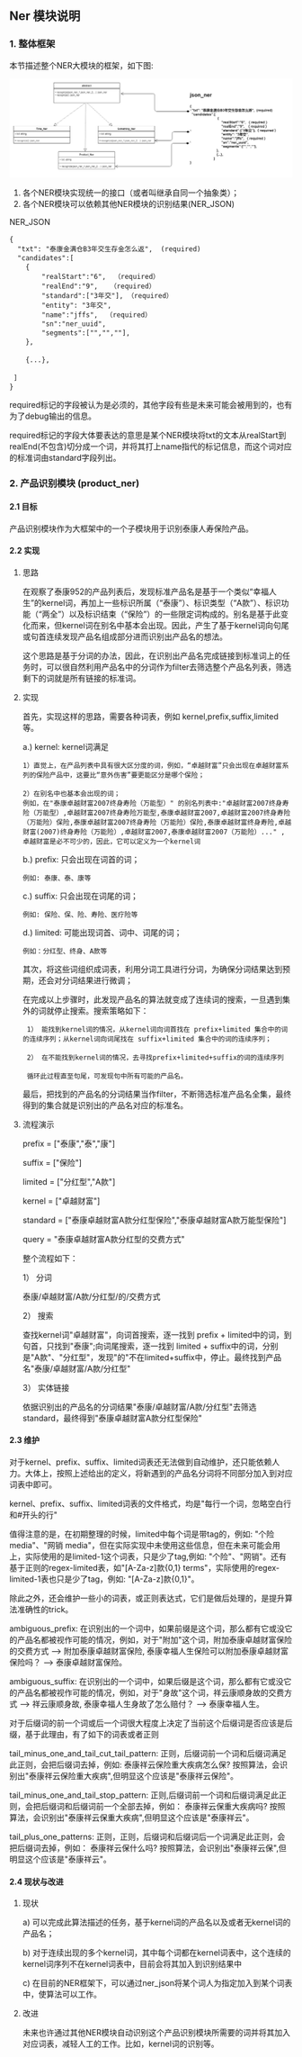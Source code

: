 ## Ner 模块说明
### 1. 整体框架
本节描述整个NER大模块的框架，如下图:

![NER_FRAMEWORK](picture/NER_Framework.jpg)

1. 各个NER模块实现统一的接口（或者叫继承自同一个抽象类）；
2. 各个NER模块可以依赖其他NER模块的识别结果(NER_JSON)

NER_JSON
```
{ 
  "txt": "泰康金满仓B3年交生存金怎么返",  (required)
  "candidates":[
    {
        "realStart":"6",  （required）
        "realEnd":"9",   （required）
        "standard":["3年交"], （required）
        "entity": "3年交",  
        "name":"jffs",  （required）
        "sn":"ner_uuid", 
        "segments":["","",""],
    },
    
    {...},
    
 ]
}
```

required标记的字段被认为是必须的，其他字段有些是未来可能会被用到的，也有为了debug输出的信息。

required标记的字段大体要表达的意思是某个NER模块将txt的文本从realStart到realEnd(不包含)切分成一个词，并将其打上name指代的标记信息，而这个词对应的标准词由standard字段列出。

### 2. 产品识别模块 (product_ner)

#### 2.1 目标
产品识别模块作为大框架中的一个子模块用于识别泰康人寿保险产品。
#### 2.2 实现
1. 思路
   
   在观察了泰康952的产品列表后，发现标准产品名是基于一个类似“幸福人生”的kernel词，再加上一些标识所属（“泰康”）、标识类型（“A款”）、标识功能（“两全”）以及标识结束（“保险”）的一些限定词构成的。别名是基于此变化而来，但kernel词在别名中基本会出现。因此，产生了基于kernel词向句尾或句首连续发现产品名组成部分进而识别出产品名的想法。

   这个思路是基于分词的办法，因此，在识别出产品名完成链接到标准词上的任务时，可以很自然利用产品名中的分词作为filter去筛选整个产品名列表，筛选剩下的词就是所有链接的标准词。
2. 实现
   
   首先，实现这样的思路，需要各种词表，例如 kernel,prefix,suffix,limited等。
   
   a.) kernel:   kernel词满足
   
       1）直觉上，在产品列表中具有很大区分度的词，例如，“卓越财富”只会出现在卓越财富系列的保险产品中，这要比“意外伤害”要更能区分是哪个保险；
   
       2）在别名中也基本会出现的词；
       例如，在"泰康卓越财富2007终身寿险（万能型）" 的别名列表中:"卓越财富2007终身寿险（万能型）,卓越财富2007终身寿险万能型,泰康卓越财富2007,卓越财富2007终身寿险（万能险）保险,泰康卓越财富2007终身寿险（万能险）保险,泰康卓越财富终身寿险,卓越财富(2007)终身寿险（万能险）,卓越财富2007,泰康卓越财富2007（万能险）..." , 卓越财富是必不可少的，因此，它可以定义为一个kernel词


   b.) prefix: 只会出现在词首的词；
       
       例如: 泰康、泰、康等

   c.) suffix: 只会出现在词尾的词；

       例如: 保险、保、险、寿险、医疗险等

   d.) limited: 可能出现词首、词中、词尾的词；

       例如：分红型、终身、A款等

   其次，将这些词组织成词表，利用分词工具进行分词，为确保分词结果达到预期，还会对分词结果进行微调；
   
   在完成以上步骤时，此发现产品名的算法就变成了连续词的搜索，一旦遇到集外的词就停止搜索。搜索策略如下：

        1） 能找到kernel词的情况，从kernel词向词首找在 prefix+limited 集合中的词的连续序列；从kernel词向词尾找在 suffix+limited 集合中的词的连续序列；

        2） 在不能找到kernel词的情况，去寻找prefix+limited+suffix的词的连续序列

        循环此过程直至句尾，可发现句中所有可能的产品名。

   最后，把找到的产品名的分词结果当作filter，不断筛选标准产品名全集，最终得到的集合就是识别出的产品名对应的标准名。
3. 流程演示
   
   prefix = ["泰康","泰","康"]

   suffix = ["保险"]

   limited = ["分红型","A款"]

   kernel = ["卓越财富"]

   standard = ["泰康卓越财富A款分红型保险","泰康卓越财富A款万能型保险"]
   
   query = "泰康卓越财富A款分红型的交费方式"
   
   整个流程如下：

   1） 分词

      泰康/卓越财富/A款/分红型/的/交费方式
    
   2） 搜索
      
      查找kernel词"卓越财富"，向词首搜索，逐一找到 prefix + limited中的词，到句首，只找到"泰康";向词尾搜索，逐一找到 limited + suffix中的词，分别是"A款"、"分红型"，发现"的"不在limited+suffix中，停止。最终找到产品名"泰康/卓越财富/A款/分红型"
    
    3） 实体链接
      
      依据识别出的产品名的分词结果"泰康/卓越财富/A款/分红型"去筛选standard，最终得到"泰康卓越财富A款分红型保险"
#### 2.3 维护
对于kernel、prefix、suffix、limited词表还无法做到自动维护，还只能依赖人力。大体上，按照上述给出的定义，将新遇到的产品名分词将不同部分加入到对应词表中即可。

kernel、prefix、suffix、limited词表的文件格式，均是"每行一个词，忽略空白行和#开头的行"

值得注意的是，在初期整理的时候，limited中每个词是带tag的，例如: "个险  media"、"网销  media"，但在实际实现中未使用这些信息，但在未来可能会用上，实际使用的是limited-1这个词表，只是少了tag,例如: "个险"、"网销"。还有基于正则的regex-limited表，如"[A-Za-z]款{0,1}  terms"，实际使用的regex-limited-1表也只是少了tag，例如: "[A-Za-z]款{0,1}"。

除此之外，还会维护一些小的词表，或正则表达式，它们是做后处理的，是提升算法准确性的trick。


ambiguous_prefix: 在识别出的一个词中，如果前缀是这个词，那么都有它或没它的产品名都被视作可能的情况，例如，对于"附加"这个词，附加泰康卓越财富保险的交费方式 --> 附加泰康卓越财富保险, 泰康幸福人生保险可以附加泰康卓越财富保险吗？ --> 泰康卓越财富保险。

ambiguous_suffix: 在识别出的一个词中，如果后缀是这个词，那么都有它或没它的产品名都被视作可能的情况，例如，对于"身故"这个词，祥云康顺身故的交费方式 --> 祥云康顺身故, 泰康幸福人生身故了怎么赔付？ --> 泰康幸福人生。

对于后缀词的前一个词或后一个词很大程度上决定了当前这个后缀词是否应该是后缀，基于此理由，有了如下的词表或者正则

tail_minus_one_and_tail_cut_tail_pattern: 正则，后缀词前一个词和后缀词满足此正则，会把后缀词去掉，例如: 泰康祥云保险重大疾病怎么保? 按照算法，会识别出"泰康祥云保险重大疾病",但明显这个应该是"泰康祥云保险"。

tail_minus_one_and_tail_stop_pattern: 正则,后缀词前一个词和后缀词满足此正则，会把后缀词和后缀词前一个全部去掉，例如： 泰康祥云保重大疾病吗? 按照算法，会识别出"泰康祥云保重大疾病",但明显这个应该是"泰康祥云"。

tail_plus_one_patterns: 正则，正则，后缀词和后缀词后一个词满足此正则，会把后缀词去掉，例如： 泰康祥云保什么吗? 按照算法，会识别出"泰康祥云保",但明显这个应该是"泰康祥云"。

#### 2.4 现状与改进

1. 现状
   
   a)  可以完成此算法描述的任务，基于kernel词的产品名以及或者无kernel词的产品名；
   
   b)  对于连续出现的多个kernel词，其中每个词都在kernel词表中，这个连续的kernel词序列不在kernel词表中，目前会将其加入到识别结果中

   c)  在目前的NER框架下，可以通过ner_json将某个词人为指定加入到某个词表中，使算法可以工作。
2. 改进
   
   未来也许通过其他NER模块自动识别这个产品识别模块所需要的词并将其加入对应词表，减轻人工的工作。比如，kernel词的识别等。